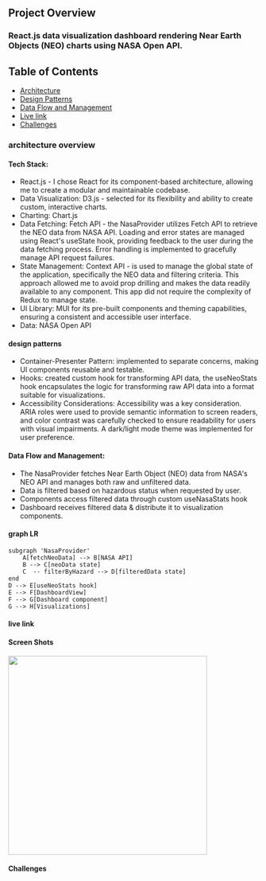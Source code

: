 ## Project Overview
### React.js data visualization dashboard rendering Near Earth Objects (NEO) charts using NASA Open API.

## **Table of Contents**
* [Architecture](#architecture-overview)
* [Design Patterns](#design-patterns)
* [Data Flow and Management](#data-flow-and-management )
* [Live link](#live-link)
* [Challenges](#challenges)

### architecture overview
#### Tech Stack:

* React.js - I chose React for its component-based architecture, allowing me to create a modular and maintainable codebase.
* Data Visualization: D3.js - selected for its flexibility and ability to create custom, interactive charts. 
* Charting: Chart.js
* Data Fetching: Fetch API - the NasaProvider utilizes Fetch API to retrieve the NEO data from NASA API. Loading and error states are managed using React's useState hook, providing feedback to the user during the data fetching process. Error handling is implemented to gracefully manage API request failures.
* State Management: Context API - is used to manage the global state of the application, specifically the NEO data and filtering criteria. This approach allowed me to avoid prop drilling and makes the data readily available to any component. This app did not require the complexity of Redux to manage state.
* UI Library: MUI for its pre-built components and theming capabilities, ensuring a consistent and accessible user interface.
* Data: NASA Open API

#### design patterns

* Container-Presenter Pattern: implemented to separate concerns, making UI components reusable and testable.
* Hooks: created custom hook for transforming API data, the useNeoStats hook encapsulates the logic for transforming raw API data into a format suitable for visualizations.
* Accessibility Considerations: Accessibility was a key consideration. ARIA roles were used to provide semantic information to screen readers, and color contrast was carefully checked to ensure readability for users with visual impairments. A dark/light mode theme was implemented for user preference. 

#### Data Flow and Management:

* The NasaProvider fetches Near Earth Object (NEO) data from NASA's NEO API and manages both raw and unfiltered data.
* Data is filtered based on hazardous status when requested by user.
* Components access filtered data through custom useNasaStats hook
* Dashboard receives filtered data & distribute it to visualization components.
#### graph LR
    subgraph 'NasaProvider' 
        A[fetchNeoData] --> B[NASA API]
        B --> C[neoData state]
        C  -- filterByHazard --> D[filteredData state]
    end
    D --> E[useNeoStats hook]
    E --> F[DashboardView]
    F --> G[Dashboard component]
    G --> H[Visualizations]

#### live link

#### Screen Shots

<img src='public/Screenshot 2025-02-13 at 5.34.14 PM.png' width=400 >

#### Challenges

